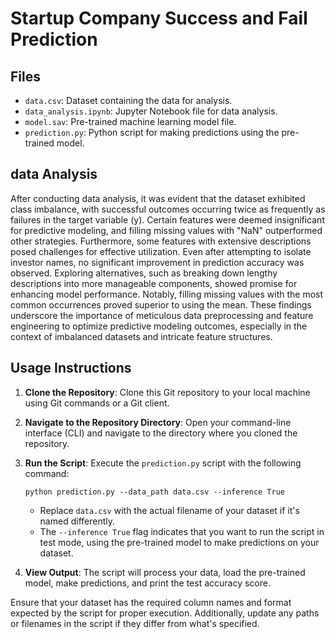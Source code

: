 
# Startup Company Success and Fail Prediction 



## Files

- `data.csv`: Dataset containing the data for analysis.
- `data_analysis.ipynb`: Jupyter Notebook file for data analysis.
- `model.sav`: Pre-trained machine learning model file.
- `prediction.py`: Python script for making predictions using the pre-trained model.
## data Analysis 

  After conducting data analysis, it was evident that the dataset exhibited class imbalance, with successful outcomes occurring twice as frequently as failures in the target variable (y). Certain features were deemed insignificant for predictive modeling, and filling missing values with "NaN" outperformed other strategies. Furthermore, some features with extensive descriptions posed challenges for effective utilization. Even after attempting to isolate investor names, no significant improvement in prediction accuracy was observed. Exploring alternatives, such as breaking down lengthy descriptions into more manageable components, showed promise for enhancing model performance. Notably, filling missing values with the most common occurrences proved superior to using the mean. These findings underscore the importance of meticulous data preprocessing and feature engineering to optimize predictive modeling outcomes, especially in the context of imbalanced datasets and intricate feature structures.


## Usage Instructions

1. **Clone the Repository**: Clone this Git repository to your local machine using Git commands or a Git client.

2. **Navigate to the Repository Directory**: Open your command-line interface (CLI) and navigate to the directory where you cloned the repository.

3. **Run the Script**: Execute the `prediction.py` script with the following command:
   ```
   python prediction.py --data_path data.csv --inference True
   ```
   - Replace `data.csv` with the actual filename of your dataset if it's named differently.
   - The `--inference True` flag indicates that you want to run the script in test mode, using the pre-trained model to make predictions on your dataset.

4. **View Output**: The script will process your data, load the pre-trained model, make predictions, and print the test accuracy score.

Ensure that your dataset has the required column names and format expected by the script for proper execution. Additionally, update any paths or filenames in the script if they differ from what's specified.
